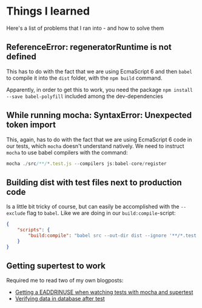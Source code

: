 # Things I learned

Here's a list of problems that I ran into - and how to solve them

## ReferenceError: regeneratorRuntime is not defined
This has to do with the fact that we are using EcmaScript 6 and then `babel` to compile it into the `dist` folder, with the `npm build` command.

Apparently, in order to get this to work, you need the package `npm install --save babel-polyfill` included among the dev-dependencies

## While running mocha: SyntaxError: Unexpected token import
This, again, has to do with the fact that we are using EcmaScript 6 code in our tests, which `mocha` doesn't understand natively. We need to instruct `mocha` to use babel compilers with the command:

```javascript
mocha ./src/**/*.test.js --compilers js:babel-core/register
```

## Building dist with test files next to production code
Is a little bit tricky of course, but can easily be accomplished with the `--exclude` flag to `babel`. Like we are doing in our `build:compile`-script:

```json
{
    "scripts": {
        "build:compile": "babel src --out-dir dist --ignore '**/*.test.js'"
    }
}
```

## Getting supertest to work
Required me to read two of my own blogposts:

* [Getting a EADDRINUSE when watching tests with mocha and supertest](http://www.marcusoft.net/2015/10/eaddrinuse-when-watching-tests-with-mocha-and-supertest.html)
* [Verifying data in database after test](http://www.marcusoft.net/2015/05/supertest-verify-in-database-after-ended-request.html)
